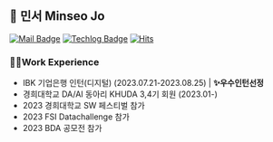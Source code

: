 <!--<div align=center></div>-->


## 👋 민서 Minseo Jo 

[![Mail Badge](https://img.shields.io/badge/Mail%F0%9F%92%8C-skyblue)](mailto:choms0209@naver.com)
[![Techlog Badge](https://img.shields.io/badge/Techlog%E2%9A%99%EF%B8%8F-blue)](https://jominseoo.tistory.com/)
[![Hits](https://hits.seeyoufarm.com/api/count/incr/badge.svg?url=https%3A%2F%2Fgithub.com%2FMinseo-Jo&count_bg=%23EF4DB1&title_bg=%23555555&icon=&icon_color=%23B8B2B2&title=hits&edge_flat=false)](https://hits.seeyoufarm.com)


### 👩‍💻Work Experience
- IBK 기업은행 인턴(디지털) (2023.07.21-2023.08.25) | **✨우수인턴선정**
- 경희대학교 DA/AI 동아리 KHUDA 3,4기 회원 (2023.01-)
- 2023 경희대학교 SW 페스티벌 참가
- 2023 FSI Datachallenge 참가
- 2023 BDA 공모전 참가

<!--
### 📚 Tech Stacks

✔️ **Languages**

<img src="https://img.shields.io/badge/Python-3776AB?style=flat-square&logo=Python&logoColor=white"> <img src="https://img.shields.io/badge/JavaScript-F7DF1E?style=flat-square&logo=JavaScript&logoColor=white"> <img src="https://img.shields.io/badge/R-276DC3?style=flat-square&logo=R&logoColor=white"> <img src="https://img.shields.io/badge/html5-E34F26?style=flat-square&logo=html5&logoColor=white"> <img src="https://img.shields.io/badge/CSS-1572B6?style=flat-square&logo=CSS3&logoColor=white">



✔️ **Data**

<img src="https://img.shields.io/badge/apacheairflow-017CEE?style=flat-square&logo=apacheairflow&logoColor=white"> <img src="https://img.shields.io/badge/scikitlearn-F7931E?style=flat-square&logo=scikitlearn&logoColor=white"> <img src="https://img.shields.io/badge/tensorflow-FF6F00?style=flat-squaree&logo=tensorflow&logoColor=white"> <img src="https://img.shields.io/badge/pytorch-EE4C2C?style=flat-square&logo=pytorch&logoColor=white">

✔️ **Back-end**

<img src="https://img.shields.io/badge/Flask-000000?style=flat-square&logo=Flask&logoColor=white">

✔️ **Devops**

<img src="https://img.shields.io/badge/amazonaws-232F3E?style=flat-square&logo=amazonaws&logoColor=white"> <img src="https://img.shields.io/badge/docker-2496ED?style=flat-square&logo=docker&logoColor=white"> <img src="https://img.shields.io/badge/kubernetes-326CE5?style=flat-square&logo=kubernetes&logoColor=white"> <img src="https://img.shields.io/badge/github-181717?style=flat-square&logo=github&logoColor=white">

✔️ **Collaboration Tool**

<img src="https://img.shields.io/badge/slack-4A154B?style=flat-square&logo=slack&logoColor=white"> <img src="https://img.shields.io/badge/notion-000000?style=flat-square&logo=notion&logoColor=white">

-->
<!--
<img src="https://capsule-render.vercel.app/api?type=waving&color=gradient&height=100&section=header&text=민서%20Minseo%20Jo&fontSize=70" />
-->

<!--
<img src="https://github-readme-stats.vercel.app/api?username=Minseo-Jo&show_icons=true">
-->

<!--
**Minseo-Jo/Minseo-Jo** is a ✨ _special_ ✨ repository because its `README.md` (this file) appears on your GitHub profile.

Here are some ideas to get you started:

- 🔭 I’m currently working on ...
- 🌱 I’m currently learning ...
- 👯 I’m looking to collaborate on ...
- 🤔 I’m looking for help with ...
- 💬 Ask me about ...
- 📫 How to reach me: ...
- 😄 Pronouns: ...
- ⚡ Fun fact: ...
-->
